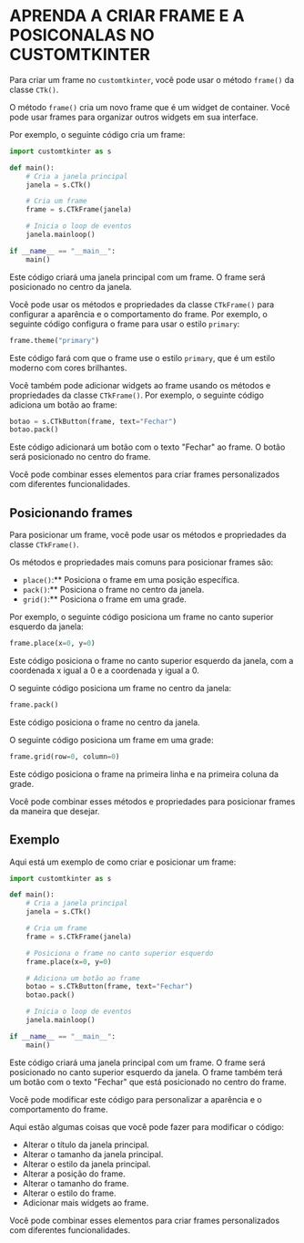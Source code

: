 # APRENDA A CRIAR FRAME E A POSICONALAS NO CUSTOMTKINTER
Para criar um frame no `customtkinter`, você pode usar o método `frame()` da classe `CTk()`.

O método `frame()` cria um novo frame que é um widget de container. Você pode usar frames para organizar outros widgets em sua interface.

Por exemplo, o seguinte código cria um frame:

```python
import customtkinter as s

def main():
    # Cria a janela principal
    janela = s.CTk()

    # Cria um frame
    frame = s.CTkFrame(janela)

    # Inicia o loop de eventos
    janela.mainloop()

if __name__ == "__main__":
    main()
```

Este código criará uma janela principal com um frame. O frame será posicionado no centro da janela.

Você pode usar os métodos e propriedades da classe `CTkFrame()` para configurar a aparência e o comportamento do frame. Por exemplo, o seguinte código configura o frame para usar o estilo `primary`:

```python
frame.theme("primary")
```

Este código fará com que o frame use o estilo `primary`, que é um estilo moderno com cores brilhantes.

Você também pode adicionar widgets ao frame usando os métodos e propriedades da classe `CTkFrame()`. Por exemplo, o seguinte código adiciona um botão ao frame:

```python
botao = s.CTkButton(frame, text="Fechar")
botao.pack()
```

Este código adicionará um botão com o texto "Fechar" ao frame. O botão será posicionado no centro do frame.

Você pode combinar esses elementos para criar frames personalizados com diferentes funcionalidades.

## Posicionando frames

Para posicionar um frame, você pode usar os métodos e propriedades da classe `CTkFrame()`.

Os métodos e propriedades mais comuns para posicionar frames são:

* `place()`:** Posiciona o frame em uma posição específica.
* `pack()`:** Posiciona o frame no centro da janela.
* `grid()`:** Posiciona o frame em uma grade.

Por exemplo, o seguinte código posiciona um frame no canto superior esquerdo da janela:

```python
frame.place(x=0, y=0)
```

Este código posiciona o frame no canto superior esquerdo da janela, com a coordenada x igual a 0 e a coordenada y igual a 0.

O seguinte código posiciona um frame no centro da janela:

```python
frame.pack()
```

Este código posiciona o frame no centro da janela.

O seguinte código posiciona um frame em uma grade:

```python
frame.grid(row=0, column=0)
```

Este código posiciona o frame na primeira linha e na primeira coluna da grade.

Você pode combinar esses métodos e propriedades para posicionar frames da maneira que desejar.

## Exemplo

Aqui está um exemplo de como criar e posicionar um frame:

```python
import customtkinter as s

def main():
    # Cria a janela principal
    janela = s.CTk()

    # Cria um frame
    frame = s.CTkFrame(janela)

    # Posiciona o frame no canto superior esquerdo
    frame.place(x=0, y=0)

    # Adiciona um botão ao frame
    botao = s.CTkButton(frame, text="Fechar")
    botao.pack()

    # Inicia o loop de eventos
    janela.mainloop()

if __name__ == "__main__":
    main()
```

Este código criará uma janela principal com um frame. O frame será posicionado no canto superior esquerdo da janela. O frame também terá um botão com o texto "Fechar" que está posicionado no centro do frame.

Você pode modificar este código para personalizar a aparência e o comportamento do frame.

Aqui estão algumas coisas que você pode fazer para modificar o código:

* Alterar o título da janela principal.
* Alterar o tamanho da janela principal.
* Alterar o estilo da janela principal.
* Alterar a posição do frame.
* Alterar o tamanho do frame.
* Alterar o estilo do frame.
* Adicionar mais widgets ao frame.

Você pode combinar esses elementos para criar frames personalizados com diferentes funcionalidades.
